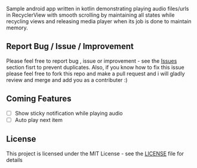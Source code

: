 Sample android app written in kotlin demonstrating playing audio files/urls in RecyclerView with smooth scrolling by maintaining all states while recycling views and releasing media player when its job is done to maintain memory.

## Report Bug / Issue / Improvement

Please feel free to report bug , issue or improvement - see the [Issues](https://github.com/kerolloskromer/Ostaz/issues) section fisrt to prevent duplicates.
Also, if you know how to fix this issue please feel free to fork this repo and make a pull request and i will gladly review and merge and add you as a contributer :)

## Coming Features

- [ ] Show sticky notification while playing audio
- [ ] Auto play next item

## License

This project is licensed under the MIT License - see the [LICENSE](LICENSE) file for details
